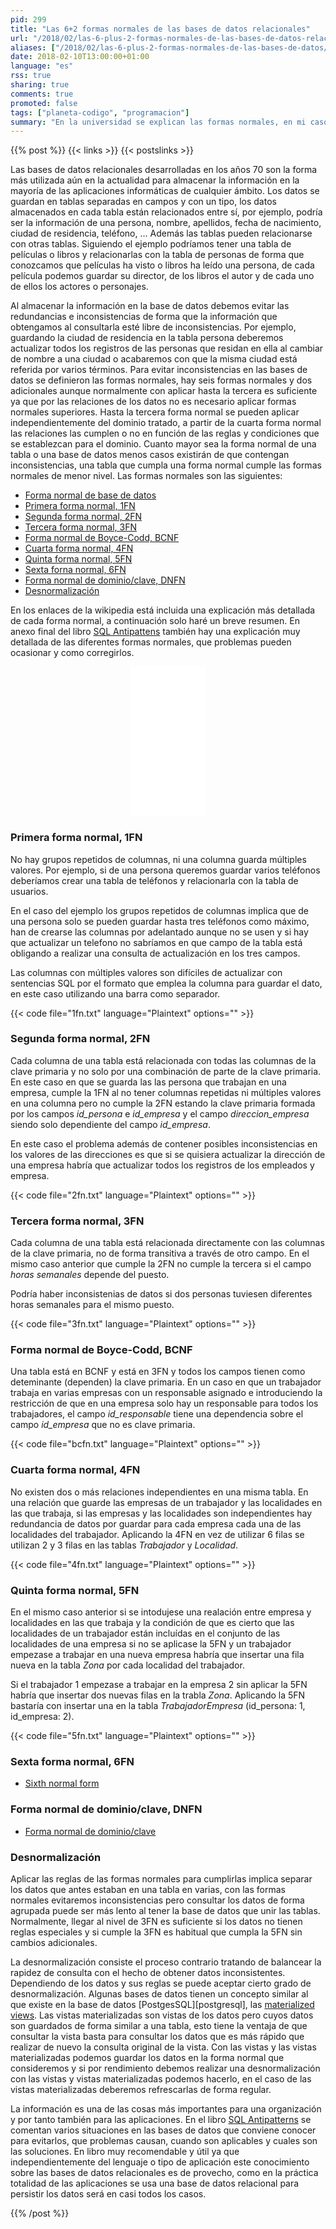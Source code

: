 ```yaml
---
pid: 299
title: "Las 6+2 formas normales de las bases de datos relacionales"
url: "/2018/02/las-6-plus-2-formas-normales-de-las-bases-de-datos-relacionales/"
aliases: ["/2018/02/las-6-plus-2-formas-normales-de-las-bases-de-datos/"]
date: 2018-02-10T13:00:00+01:00
language: "es"
rss: true
sharing: true
comments: true
promoted: false
tags: ["planeta-codigo", "programacion"]
summary: "En la universidad se explican las formas normales, en mi caso que yo recuerde hasta la tercera forma normal. Conocer la tercera forma normal suele ser suficiente pero en la teoría existe hasta la sexta forma normal. Cumplir las formas normales evita redundancias e inconsistencias en los datos a costa de crear más tablas que en algunos consultas puede hacerlas lentas. El proceso contrario de la normalización es la desnormalización, puede producir inconsistencias pero los datos son más sencillos y en algunos casos más rápido de consultar."
---
```


{{% post %}}
{{< links >}}
{{< postslinks >}}

Las bases de datos relacionales desarrolladas en los años 70 son la forma más utilizada aún en la actualidad para almacenar la información en la mayoría de las aplicaciones informáticas de cualquier ámbito. Los datos se guardan en tablas separadas en campos y con un tipo, los datos almacenados en cada tabla están relacionados entre sí, por ejemplo, podría ser la información de una persona, nombre, apellidos, fecha de nacimiento, ciudad de residencia, teléfono, ... Además las tablas pueden relacionarse con otras tablas. Siguiendo el ejemplo podríamos tener una tabla de películas o libros y relacionarlas con la tabla de personas de forma que conozcamos que películas ha visto o libros ha leído una persona, de cada película podemos guardar su director, de los libros el autor y de cada uno de ellos los actores o personajes.

Al almacenar la información en la base de datos debemos evitar las redundancias e inconsistencias de forma que la información que obtengamos al consultarla esté libre de inconsistencias. Por ejemplo, guardando la ciudad de residencia en la tabla persona deberemos actualizar todos los registros de las personas que residan en ella al cambiar de nombre a una ciudad o acabaremos con que la misma ciudad está referida por varios términos. Para evitar inconsistencias en las bases de datos se definieron las formas normales, hay seis formas normales y dos adicionales aunque normalmente con aplicar hasta la tercera es suficiente ya que por las relaciones de los datos no es necesario aplicar formas normales superiores. Hasta la tercera forma normal se pueden aplicar independientemente del dominio tratado, a partir de la cuarta forma normal las relaciones las cumplen o no en función de las reglas y condiciones que se establezcan para el dominio. Cuanto mayor sea la forma normal de una tabla o una base de datos menos casos existirán de que contengan inconsistencias, una tabla que cumpla una forma normal cumple las formas normales de menor nivel. Las formas normales son las siguientes:

* [Forma normal de base de datos](https://es.wikipedia.org/wiki/Forma_normal_(base_de_datos))
* [Primera forma normal, 1FN](https://es.wikipedia.org/wiki/1NF)
* [Segunda forma normal, 2FN](https://es.wikipedia.org/wiki/2NF)
* [Tercera forma normal, 3FN](https://es.wikipedia.org/wiki/3NF)
* [Forma normal de Boyce-Codd, BCNF](https://es.wikipedia.org/wiki/BCNF)
* [Cuarta forma normal, 4FN](https://es.wikipedia.org/wiki/4NF)
* [Quinta forma normal, 5FN](https://es.wikipedia.org/wiki/5NF)
* [Sexta forna normal, 6FN](https://en.wikipedia.org/wiki/Sixth_normal_form)
* [Forma normal de dominio/clave, DNFN](https://es.wikipedia.org/wiki/DKNF)
* [Desnormalización](https://es.wikipedia.org/wiki/Denormalizaci%C3%B3n_(base_de_datos))

En los enlaces de la wikipedia está incluida una explicación más detallada de cada forma normal, a continuación solo haré un breve resumen. En anexo final del libro [SQL Antipattens](http://amzn.to/2G2oRN1) también hay una explicación muy detallada de las diferentes formas normales, que problemas pueden ocasionar y como corregirlos.

<div class="media-amazon" style="text-align: center;">
    <iframe style="width:120px;height:240px;" marginwidth="0" marginheight="0" scrolling="no" frameborder="0" src="//rcm-eu.amazon-adsystem.com/e/cm?lt1=_blank&bc1=000000&IS2=1&bg1=FFFFFF&fc1=000000&lc1=0000FF&t=blobit-21&o=30&p=8&l=as4&m=amazon&f=ifr&ref=as_ss_li_til&asins=1934356557&linkId=5952266d59f312e39e2a850c1dc3a54a"></iframe>
</div>

### Primera forma normal, 1FN

No hay grupos repetidos de columnas, ni una columna guarda múltiples valores. Por ejemplo, si de una persona queremos guardar varios teléfonos deberíamos crear una tabla de teléfonos y relacionarla con la tabla de usuarios.

En el caso del ejemplo los grupos repetidos de columnas implica que de una persona solo se pueden guardar hasta tres teléfonos como máximo, han de crearse las columnas por adelantado aunque no se usen y si hay que actualizar un telefono no sabríamos en que campo de la tabla está obligando a realizar una consulta de actualización en los tres campos.

Las columnas con múltiples valores son difíciles de actualizar con sentencias SQL por el formato que emplea la columna para guardar el dato, en este caso utilizando una barra como separador.

{{< code file="1fn.txt" language="Plaintext" options="" >}}

### Segunda forma normal, 2FN

Cada columna de una tabla está relacionada con todas las columnas de la clave primaria y no solo por una combinación de parte de la clave primaria. En este caso en que se guarda las las persona que trabajan en una empresa, cumple la 1FN al no tener columnas repetidas ni múltiples valores en una columna pero no cumple la 2FN estando la clave primaria formada por los campos _id\_persona_ e _id\_empresa_ y el campo _direccion\_empresa_ siendo solo dependiente del campo _id\_empresa_.

En este caso el problema además de contener posibles inconsistencias en los valores de las direcciones es que si se quisiera actualizar la dirección de una empresa habría que actualizar todos los registros de los empleados y empresa.

{{< code file="2fn.txt" language="Plaintext" options="" >}}

### Tercera forma normal, 3FN

Cada columna de una tabla está relacionada directamente con las columnas de la clave primaria, no de forma transitiva a través de otro campo. En el mismo caso anterior que cumple la 2FN no cumple la tercera si el campo _horas semanales_ depende del puesto.

Podría haber inconsistenias de datos si dos personas tuviesen diferentes horas semanales para el mismo puesto.

{{< code file="3fn.txt" language="Plaintext" options="" >}}

### Forma normal de Boyce-Codd, BCNF

Una tabla está en BCNF y está en 3FN y todos los campos tienen como deteminante (dependen) la clave primaria. En un caso en que un trabajador trabaja en varias empresas con un responsable asignado e introduciendo la restricción de que en una empresa solo hay un responsable para todos los trabajadores, el campo _id\_responsable_ tiene una dependencia sobre el campo _id\_empresa_ que no es clave primaria.

{{< code file="bcfn.txt" language="Plaintext" options="" >}}
 
### Cuarta forma normal, 4FN

No existen dos o más relaciones independientes en una misma tabla. En una relación que guarde las empresas de un trabajador y las localidades en las que trabaja, si las empresas y las localidades son independientes hay redundancia de datos por guardar para cada empresa cada una de las localidades del trabajador. Aplicando la 4FN en vez de utilizar 6 filas se utilizan 2 y 3 filas en las tablas _Trabajador_ y _Localidad_.

{{< code file="4fn.txt" language="Plaintext" options="" >}}

### Quinta forma normal, 5FN

En el mismo caso anterior si se intodujese una realación entre empresa y localidades en las que trabaja y la condición de que es cierto que las localidades de un trabajador están incluídas en el conjunto de las localidades de una empresa si no se aplicase la 5FN y un trabajador empezase a trabajar en una nueva empresa habría que insertar una fila nueva en la tabla _Zona_ por cada localidad del trabajador.

Si el trabajador 1 empezase a trabajar en la empresa 2 sin aplicar la 5FN habría que insertar dos nuevas filas en la trabla _Zona_. Aplicando la 5FN bastaría con insertar una en la tabla _TrabajadorEmpresa_ (id_persona: 1, id_empresa: 2).

{{< code file="5fn.txt" language="Plaintext" options="" >}}

### Sexta forma normal, 6FN

* [Sixth normal form](https://en.wikipedia.org/wiki/Sixth_normal_form)

### Forma normal de dominio/clave, DNFN

* [Forma normal de dominio/clave](https://es.wikipedia.org/wiki/Forma_normal_de_dominio/clave)

### Desnormalización

Aplicar las reglas de las formas normales para cumplirlas implica separar los datos que antes estaban en una tabla en varias, con las formas normales evitaremos inconsistencias pero consultar los datos de forma agrupada puede ser más lento al tener la base de datos que unir las tablas. Normalmente, llegar al nivel de 3FN es suficiente si los datos no tienen reglas especiales y si cumple la 3FN es habitual que cumpla la 5FN sin cambios adicionales.

La desnormalización consiste el proceso contrario tratando de balancear la rapidez de consulta con el hecho de obtener datos inconsistentes. Dependiendo de los datos y sus reglas se puede aceptar cierto grado de desnormalización. Algunas bases de datos tienen un concepto similar al que existe en la base de datos [PostgesSQL][postgresql], las [materialized views](https://www.postgresql.org/docs/current/static/rules-materializedviews.html). Las vistas materializadas son vistas de los datos pero cuyos datos son guardados de forma similar a una tabla, esto tiene la ventaja de que consultar la vista basta para consultar los datos que es más rápido que realizar de nuevo la consulta original de la vista. Con las vistas y las vistas materializadas podemos guardar los datos en la forma normal que consideremos y si por rendimiento debemos realizar una desnormalización con las vistas y vistas materializadas podemos hacerlo, en el caso de las vistas materializadas deberemos refrescarlas de forma regular.

La información es una de las cosas más importantes para una organización y por tanto también para las aplicaciones. En el libro [SQL Antipatterns](http://amzn.to/2G2oRN1) se comentan varios situaciones en las bases de datos que conviene conocer para evitarlos, que problemas causan, cuando son aplicables y cuales son las soluciones. En libro muy recomendable y útil ya que independientemente del lenguaje o tipo de aplicación este conocimiento sobre las bases de datos relacionales es de provecho, como en la práctica totalidad de las aplicaciones se usa una base de datos relacional para persistir los datos será en casi todos los casos.

{{% /post %}}
